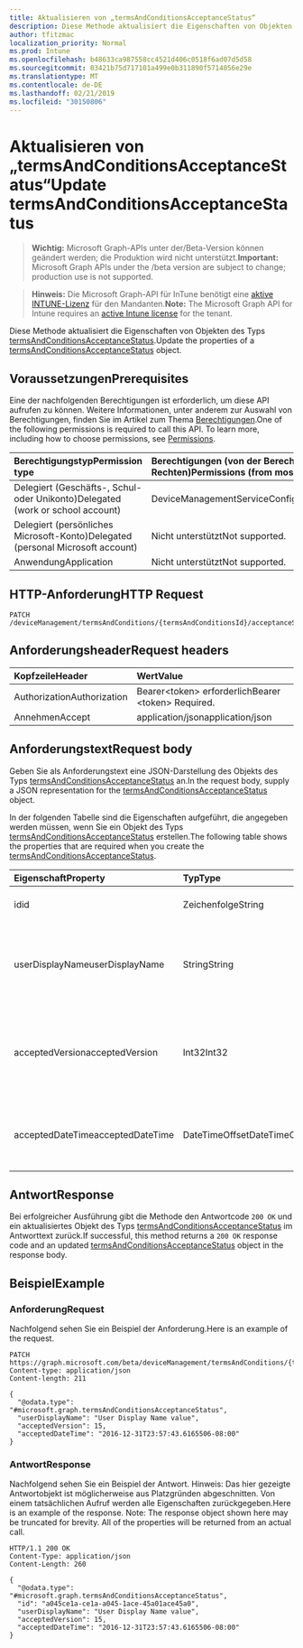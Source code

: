 ```yaml
---
title: Aktualisieren von „termsAndConditionsAcceptanceStatus“
description: Diese Methode aktualisiert die Eigenschaften von Objekten des Typs termsAndConditionsAcceptanceStatus.
author: tfitzmac
localization_priority: Normal
ms.prod: Intune
ms.openlocfilehash: b48633ca987558cc4521d406c0518f6ad07d5d58
ms.sourcegitcommit: 03421b75d717101a499e0b311890f5714056e29e
ms.translationtype: MT
ms.contentlocale: de-DE
ms.lasthandoff: 02/21/2019
ms.locfileid: "30150806"
---
```

# <a name="update-termsandconditionsacceptancestatus"></a><span data-ttu-id="2eb20-103">Aktualisieren von „termsAndConditionsAcceptanceStatus“</span><span class="sxs-lookup"><span data-stu-id="2eb20-103">Update termsAndConditionsAcceptanceStatus</span></span>

> <span data-ttu-id="2eb20-104">**Wichtig:** Microsoft Graph-APIs unter der/Beta-Version können geändert werden; die Produktion wird nicht unterstützt.</span><span class="sxs-lookup"><span data-stu-id="2eb20-104">**Important:** Microsoft Graph APIs under the /beta version are subject to change; production use is not supported.</span></span>

> <span data-ttu-id="2eb20-105">**Hinweis:** Die Microsoft Graph-API für InTune benötigt eine [aktive INTUNE-Lizenz](https://go.microsoft.com/fwlink/?linkid=839381) für den Mandanten.</span><span class="sxs-lookup"><span data-stu-id="2eb20-105">**Note:** The Microsoft Graph API for Intune requires an [active Intune license](https://go.microsoft.com/fwlink/?linkid=839381) for the tenant.</span></span>

<span data-ttu-id="2eb20-106">Diese Methode aktualisiert die Eigenschaften von Objekten des Typs [termsAndConditionsAcceptanceStatus](../resources/intune-companyterms-termsandconditionsacceptancestatus.md).</span><span class="sxs-lookup"><span data-stu-id="2eb20-106">Update the properties of a [termsAndConditionsAcceptanceStatus](../resources/intune-companyterms-termsandconditionsacceptancestatus.md) object.</span></span>

## <a name="prerequisites"></a><span data-ttu-id="2eb20-107">Voraussetzungen</span><span class="sxs-lookup"><span data-stu-id="2eb20-107">Prerequisites</span></span>
<span data-ttu-id="2eb20-p101">Eine der nachfolgenden Berechtigungen ist erforderlich, um diese API aufrufen zu können. Weitere Informationen, unter anderem zur Auswahl von Berechtigungen, finden Sie im Artikel zum Thema [Berechtigungen](/concepts/permissions-reference.md).</span><span class="sxs-lookup"><span data-stu-id="2eb20-p101">One of the following permissions is required to call this API. To learn more, including how to choose permissions, see [Permissions](/concepts/permissions-reference.md).</span></span>

|<span data-ttu-id="2eb20-110">Berechtigungstyp</span><span class="sxs-lookup"><span data-stu-id="2eb20-110">Permission type</span></span>|<span data-ttu-id="2eb20-111">Berechtigungen (von der Berechtigung mit den meisten Rechten zu der mit den wenigsten Rechten)</span><span class="sxs-lookup"><span data-stu-id="2eb20-111">Permissions (from most to least privileged)</span></span>|
|:---|:---|
|<span data-ttu-id="2eb20-112">Delegiert (Geschäfts-, Schul- oder Unikonto)</span><span class="sxs-lookup"><span data-stu-id="2eb20-112">Delegated (work or school account)</span></span>|<span data-ttu-id="2eb20-113">DeviceManagementServiceConfig.ReadWrite.All</span><span class="sxs-lookup"><span data-stu-id="2eb20-113">DeviceManagementServiceConfig.ReadWrite.All</span></span>|
|<span data-ttu-id="2eb20-114">Delegiert (persönliches Microsoft-Konto)</span><span class="sxs-lookup"><span data-stu-id="2eb20-114">Delegated (personal Microsoft account)</span></span>|<span data-ttu-id="2eb20-115">Nicht unterstützt</span><span class="sxs-lookup"><span data-stu-id="2eb20-115">Not supported.</span></span>|
|<span data-ttu-id="2eb20-116">Anwendung</span><span class="sxs-lookup"><span data-stu-id="2eb20-116">Application</span></span>|<span data-ttu-id="2eb20-117">Nicht unterstützt</span><span class="sxs-lookup"><span data-stu-id="2eb20-117">Not supported.</span></span>|

## <a name="http-request"></a><span data-ttu-id="2eb20-118">HTTP-Anforderung</span><span class="sxs-lookup"><span data-stu-id="2eb20-118">HTTP Request</span></span>
<!-- {
  "blockType": "ignored"
}
-->
``` http
PATCH /deviceManagement/termsAndConditions/{termsAndConditionsId}/acceptanceStatuses/{termsAndConditionsAcceptanceStatusId}
```

## <a name="request-headers"></a><span data-ttu-id="2eb20-119">Anforderungsheader</span><span class="sxs-lookup"><span data-stu-id="2eb20-119">Request headers</span></span>
|<span data-ttu-id="2eb20-120">Kopfzeile</span><span class="sxs-lookup"><span data-stu-id="2eb20-120">Header</span></span>|<span data-ttu-id="2eb20-121">Wert</span><span class="sxs-lookup"><span data-stu-id="2eb20-121">Value</span></span>|
|:---|:---|
|<span data-ttu-id="2eb20-122">Authorization</span><span class="sxs-lookup"><span data-stu-id="2eb20-122">Authorization</span></span>|<span data-ttu-id="2eb20-123">Bearer&lt;token&gt; erforderlich</span><span class="sxs-lookup"><span data-stu-id="2eb20-123">Bearer &lt;token&gt; Required.</span></span>|
|<span data-ttu-id="2eb20-124">Annehmen</span><span class="sxs-lookup"><span data-stu-id="2eb20-124">Accept</span></span>|<span data-ttu-id="2eb20-125">application/json</span><span class="sxs-lookup"><span data-stu-id="2eb20-125">application/json</span></span>|

## <a name="request-body"></a><span data-ttu-id="2eb20-126">Anforderungstext</span><span class="sxs-lookup"><span data-stu-id="2eb20-126">Request body</span></span>
<span data-ttu-id="2eb20-127">Geben Sie als Anforderungstext eine JSON-Darstellung des Objekts des Typs [termsAndConditionsAcceptanceStatus](../resources/intune-companyterms-termsandconditionsacceptancestatus.md) an.</span><span class="sxs-lookup"><span data-stu-id="2eb20-127">In the request body, supply a JSON representation for the [termsAndConditionsAcceptanceStatus](../resources/intune-companyterms-termsandconditionsacceptancestatus.md) object.</span></span>

<span data-ttu-id="2eb20-128">In der folgenden Tabelle sind die Eigenschaften aufgeführt, die angegeben werden müssen, wenn Sie ein Objekt des Typs [termsAndConditionsAcceptanceStatus](../resources/intune-companyterms-termsandconditionsacceptancestatus.md) erstellen.</span><span class="sxs-lookup"><span data-stu-id="2eb20-128">The following table shows the properties that are required when you create the [termsAndConditionsAcceptanceStatus](../resources/intune-companyterms-termsandconditionsacceptancestatus.md).</span></span>

|<span data-ttu-id="2eb20-129">Eigenschaft</span><span class="sxs-lookup"><span data-stu-id="2eb20-129">Property</span></span>|<span data-ttu-id="2eb20-130">Typ</span><span class="sxs-lookup"><span data-stu-id="2eb20-130">Type</span></span>|<span data-ttu-id="2eb20-131">Beschreibung</span><span class="sxs-lookup"><span data-stu-id="2eb20-131">Description</span></span>|
|:---|:---|:---|
|<span data-ttu-id="2eb20-132">id</span><span class="sxs-lookup"><span data-stu-id="2eb20-132">id</span></span>|<span data-ttu-id="2eb20-133">Zeichenfolge</span><span class="sxs-lookup"><span data-stu-id="2eb20-133">String</span></span>|<span data-ttu-id="2eb20-134">Eindeutiger Bezeichner der Entität</span><span class="sxs-lookup"><span data-stu-id="2eb20-134">Unique identifier of the entity.</span></span>|
|<span data-ttu-id="2eb20-135">userDisplayName</span><span class="sxs-lookup"><span data-stu-id="2eb20-135">userDisplayName</span></span>|<span data-ttu-id="2eb20-136">String</span><span class="sxs-lookup"><span data-stu-id="2eb20-136">String</span></span>|<span data-ttu-id="2eb20-137">Anzeigename des Benutzers, dessen Zustimmung die Entität darstellt</span><span class="sxs-lookup"><span data-stu-id="2eb20-137">Display name of the user whose acceptance the entity represents.</span></span>|
|<span data-ttu-id="2eb20-138">acceptedVersion</span><span class="sxs-lookup"><span data-stu-id="2eb20-138">acceptedVersion</span></span>|<span data-ttu-id="2eb20-139">Int32</span><span class="sxs-lookup"><span data-stu-id="2eb20-139">Int32</span></span>|<span data-ttu-id="2eb20-140">Die Versionsnummer der neuesten Version der Geschäftsbedingungen, die der Benutzer akzeptiert hat</span><span class="sxs-lookup"><span data-stu-id="2eb20-140">Most recent version number of the T&C accepted by the user.</span></span>|
|<span data-ttu-id="2eb20-141">acceptedDateTime</span><span class="sxs-lookup"><span data-stu-id="2eb20-141">acceptedDateTime</span></span>|<span data-ttu-id="2eb20-142">DateTimeOffset</span><span class="sxs-lookup"><span data-stu-id="2eb20-142">DateTimeOffset</span></span>|<span data-ttu-id="2eb20-143">Datum und Uhrzeit der letzten Zustimmung zu den Bedingungen durch den Benutzer</span><span class="sxs-lookup"><span data-stu-id="2eb20-143">DateTime when the terms were last accepted by the user.</span></span>|



## <a name="response"></a><span data-ttu-id="2eb20-144">Antwort</span><span class="sxs-lookup"><span data-stu-id="2eb20-144">Response</span></span>
<span data-ttu-id="2eb20-145">Bei erfolgreicher Ausführung gibt die Methode den Antwortcode `200 OK` und ein aktualisiertes Objekt des Typs [termsAndConditionsAcceptanceStatus](../resources/intune-companyterms-termsandconditionsacceptancestatus.md) im Antworttext zurück.</span><span class="sxs-lookup"><span data-stu-id="2eb20-145">If successful, this method returns a `200 OK` response code and an updated [termsAndConditionsAcceptanceStatus](../resources/intune-companyterms-termsandconditionsacceptancestatus.md) object in the response body.</span></span>

## <a name="example"></a><span data-ttu-id="2eb20-146">Beispiel</span><span class="sxs-lookup"><span data-stu-id="2eb20-146">Example</span></span>

### <a name="request"></a><span data-ttu-id="2eb20-147">Anforderung</span><span class="sxs-lookup"><span data-stu-id="2eb20-147">Request</span></span>
<span data-ttu-id="2eb20-148">Nachfolgend sehen Sie ein Beispiel der Anforderung.</span><span class="sxs-lookup"><span data-stu-id="2eb20-148">Here is an example of the request.</span></span>
``` http
PATCH https://graph.microsoft.com/beta/deviceManagement/termsAndConditions/{termsAndConditionsId}/acceptanceStatuses/{termsAndConditionsAcceptanceStatusId}
Content-type: application/json
Content-length: 211

{
  "@odata.type": "#microsoft.graph.termsAndConditionsAcceptanceStatus",
  "userDisplayName": "User Display Name value",
  "acceptedVersion": 15,
  "acceptedDateTime": "2016-12-31T23:57:43.6165506-08:00"
}
```

### <a name="response"></a><span data-ttu-id="2eb20-149">Antwort</span><span class="sxs-lookup"><span data-stu-id="2eb20-149">Response</span></span>
<span data-ttu-id="2eb20-p102">Nachfolgend sehen Sie ein Beispiel der Antwort. Hinweis: Das hier gezeigte Antwortobjekt ist möglicherweise aus Platzgründen abgeschnitten. Von einem tatsächlichen Aufruf werden alle Eigenschaften zurückgegeben.</span><span class="sxs-lookup"><span data-stu-id="2eb20-p102">Here is an example of the response. Note: The response object shown here may be truncated for brevity. All of the properties will be returned from an actual call.</span></span>
``` http
HTTP/1.1 200 OK
Content-Type: application/json
Content-Length: 260

{
  "@odata.type": "#microsoft.graph.termsAndConditionsAcceptanceStatus",
  "id": "a045ce1a-ce1a-a045-1ace-45a01ace45a0",
  "userDisplayName": "User Display Name value",
  "acceptedVersion": 15,
  "acceptedDateTime": "2016-12-31T23:57:43.6165506-08:00"
}
```




